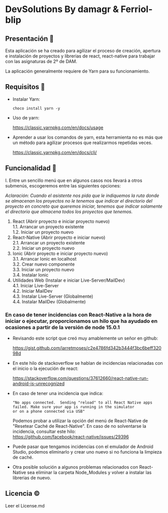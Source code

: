 # DevSolutions By damagr & Ferriol-blip  

## Presentación 📕

Esta aplicación se ha creado para agilizar el proceso de creación, apertura e instalación de proyectos
y librerias de react, react-native para trabajar con las asignaturas de 2º de DAM.  

La aplicación generalmente requiere de Yarn para su funcionamiento.

## Requisitos 🔑  

+ Instalar Yarn:  

   `choco install yarn -y`  

+ Uso de yarn:  

   https://classic.yarnpkg.com/en/docs/usage  

+ Aprender a usar los comandos de yarn, esta herramienta no es más que un método para agilizar procesos que realizarmos 
repetidas veces.  

   https://classic.yarnpkg.com/en/docs/cli/  

## Funcionalidad 📖

I. Entre un sencillo menú que en algunos casos nos llevará a otros submenús, escogeremos entre las siguientes opciones:  

*_Aclaración: Cuando el asistente nos pida que le indiquemos la ruta donde se almacenan los proyectos no le_*
*_tenemos que indicar el directorio del proyecto en concreto que queremos iniciar, tenemos que indicar_*
*_solamente el directorio que almacena todos los proyectos que tenemos._*

1. React (Abrir proyecto e iniciar proyecto nuevo)  
   1.1. Arrancar un proyecto existente  
   1.2. Iniciar un proyecto nuevo  
2. React-Native (Abrir proyecto e iniciar nuevo)  
   2.1. Arrancar un proyecto existente  
   2.2. Iniciar un proyecto nuevo    
3. Ionic (Abrir proyecto e iniciar proyecto nuevo)  
   3.1. Arrancar Ionic en localhost  
   3.2. Crear nuevo componente  
   3.3. Iniciar un proyecto nuevo  
   3.4. Instalar Ionic  
4. Utilidades Web (Instalar e iniciar Live-Server/MailDev)  
   4.1. Iniciar Live-Server  
   4.2. Iniciar MailDev  
   4.3. Instalar Live-Server (Globalmente)  
   4.4. Instalar MailDev (Globalmente)  

### En caso de tener incidencias con React-Native a la hora de iniciar o ejecutar, proporcionamos un hilo que ha ayudado en ocasiones a partir de la versión de node 15.0.1

+ Revisando este script que creó muy amablemente un señor en github:

    https://gist.github.com/jarretmoses/c2e4786fd342b3444f3bc6beff32098d   


+ En este hilo de stackoverflow se hablan de incidencias relacionadas con el inicio o la ejecución de react:

    https://stackoverflow.com/questions/37612660/react-native-run-android-is-unrecognized  


+ En caso de tener una incidencia que indica:

   ```
   "No apps connected.  Sending "reload" to all React Native apps failed. Make sure your app is running in the simulator
   or on a phone connected via USB"
   ```

   Podemos probar a utilizar la opción del menú de React-Native de "Resetear Caché de React-Native". En caso de no
  solventarse la incidencia, consultar este hilo:  
https://github.com/facebook/react-native/issues/29396  


+ Puede pasar que tengamos incidencias con el emulador de Android Studio, podemos eliminarlo y crear uno nuevo si no funciona la limpieza de caché.
  

+ Otra posible solución a algunos problemas relacionados con React-Native sea eliminar la carpeta Node_Modules y volver a instalar las librerias de nuevo.

## Licencia ©  

Leer el License.md
